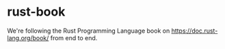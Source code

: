 # rust-book

We're following the Rust Programming Language book on https://doc.rust-lang.org/book/ from end to end.
